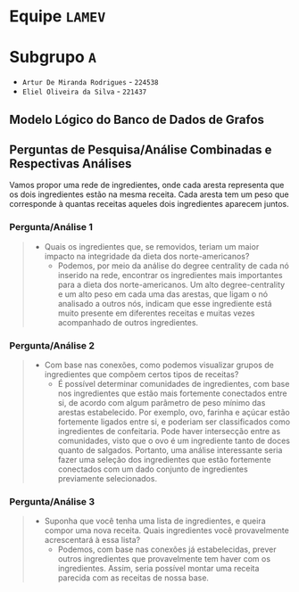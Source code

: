 # Equipe `LAMEV`

# Subgrupo `A`
* `Artur De Miranda Rodrigues` - `224538`
* `Eliel Oliveira da Silva` - `221437`

## Modelo Lógico do Banco de Dados de Grafos

## Perguntas de Pesquisa/Análise Combinadas e Respectivas Análises

Vamos propor uma rede de ingredientes, onde cada aresta representa que os dois ingredientes estão na mesma receita. Cada aresta tem um peso que corresponde à quantas receitas aqueles dois ingredientes aparecem juntos.

### Pergunta/Análise 1
> * Quais os ingredientes que, se removidos, teriam um maior impacto na integridade da dieta dos norte-americanos?
>   * Podemos, por meio da análise do degree centrality de cada nó inserido na rede, encontrar os ingredientes mais importantes para a dieta dos norte-americanos. Um alto degree-centrality e um alto peso em cada uma das arestas, que ligam o nó analisado a outros nós, indicam que esse ingrediente está muito presente em diferentes receitas e muitas vezes acompanhado de outros ingredientes.

### Pergunta/Análise 2
> * Com base nas conexões, como podemos visualizar grupos de ingredientes que compõem certos tipos de receitas?
>   * É possível determinar comunidades de ingredientes, com base nos ingredientes  que estão mais fortemente conectados entre si, de acordo com algum parâmetro de peso mínimo das arestas estabelecido. Por exemplo, ovo, farinha e açúcar estão fortemente ligados entre si, e poderiam ser classificados como ingredientes de confeitaria. Pode haver intersecção entre as comunidades, visto que o ovo é um ingrediente tanto de doces quanto de salgados. Portanto, uma análise interessante seria fazer uma seleção dos ingredientes que estão fortemente conectados com um dado conjunto de ingredientes previamente selecionados.

### Pergunta/Análise 3
> * Suponha que você tenha uma lista de ingredientes, e queira compor uma nova receita. Quais ingredientes você provavelmente acrescentará à essa lista?
>   * Podemos, com base nas conexões já estabelecidas, prever outros ingredientes que provavelmente tem haver com os ingredientes. Assim, seria possível montar uma receita parecida com as receitas de nossa base.
